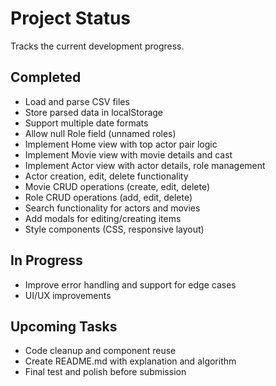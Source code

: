 # Project Status

Tracks the current development progress.

## Completed

- Load and parse CSV files  
- Store parsed data in localStorage  
- Support multiple date formats  
- Allow null Role field (unnamed roles)
- Implement Home view with top actor pair logic  
- Implement Movie view with movie details and cast  
- Implement Actor view with actor details, role management  
- Actor creation, edit, delete functionality  
- Movie CRUD operations (create, edit, delete)  
- Role CRUD operations (add, edit, delete)  
- Search functionality for actors and movies
- Add modals for editing/creating items  
- Style components (CSS, responsive layout)  

## In Progress

- Improve error handling and support for edge cases  
- UI/UX improvements  

## Upcoming Tasks

- Code cleanup and component reuse
- Create README.md with explanation and algorithm  
- Final test and polish before submission



